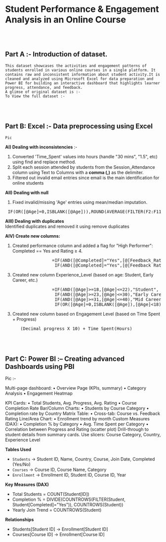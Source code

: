 # Student Performance & Engagement Analysis in an Online Course 
<br><br>
## Part A :- Introduction of dataset.
    
    This dataset showcases the activities and engagement patterns of students enrolled in various online courses in a single platform. It contains raw and inconsistent information about student activity.It is cleaned and analyzed using Microsoft Excel for data preparation and Power BI for building an interactive dashboard that highlights learner progress, attendance, and feedback. 
    A glimse of original dataset is :- 
    To View the full dataset :-
<br><br>

## Part B: Excel :- Data preprocessing using Excel 

    Pic

**AI) Dealing with inconsistencies** :-  
1) Converted 'Time_Spent' values into hours (handle "30 mins", "1.5", etc) using find and replace method.
2) Split each session attended by students from the Session_Attendance column using Text to Columns with a **comma (,)** as the delimiter.
3) Filtered out invalid email entries since email is the main identification for online students 

**AII) Dealing with null**             
1) Fixed invalid/missing 'Age' entries using mean/median imputation.

<pre> IF(OR([@Age]=0,ISBLANK([@Age])),ROUND(AVERAGE(FILTER(F2:F1144,F2:F1144<>0)),0),[@Age]) </pre>

**AIII) Dealing with duplicates**      
    Identified duplicates and removed it using remove duplicates

**AIV)	Create new columns:**	         
1)  Created performance column and added a flag for "High Performer": Completed == Yes and Rating ≥ 4.

  <pre>                  =IF(AND([@Completed]="Yes",[@[Feedback_Rating]]>3),"High Performer",
                   IF(AND([@Completed]="Yes",[@[Feedback_Rating]]<=3),"Low Performer","Not Completed"))         </pre>
                                              
3)  Created new column Experience_Level (based on age: Student, Early Career, etc.)
                                        
   <pre>                  =IF(AND([@Age]>=18,[@Age]<=22),"Student", 
                   IF(AND([@Age]>=23,[@Age]<=30),"Early Career", 
                   IF(AND([@Age]>=31,[@Age]<=40),"Mid Career",  
                   IF(OR([@Age]=0,ISBLANK([@Age]),[@Age]<18),"Unknown","Senior"))))   </pre>

3)  Created new column based on Engagement Level (based on Time Spent + Progress) 

    <pre>   (Decimal progress X 10) + Time Spent(Hours)  </pre>


<br><br>
## Part C: Power BI :– Creating advanced Dashboards using PBI
 
 Pic :-


Multi-page dashboard:
•	Overview Page (KPIs, summary)
•	Category Analysis
•	Engagement Heatmap

KPI Cards:
•	Total Students, Avg. Progress, Avg. Rating
•	Course Completion Rate
Bar/Column Charts:
•	Students by Course Category
•	Completion rate by Country
Matrix Table:
•	Cross-tab: Course vs. Feedback Rating
Line/Area Chart:
•	Enrollment trend by month
 Custom Measures (DAX):
•	Completion % by Category
•	Avg. Time Spent per Category
•	Correlation between Progress and Rating (scatter plot)
Drill-through to student details from summary cards.
Use slicers: Course Category, Country, Experience Level

**Tables Used**
- `Students` → Student ID, Name, Country, Course, Join Date, Completed (Yes/No)
- `Courses` → Course ID, Course Name, Category
- `Enrollment` → Enrollment ID, Student ID, Course ID, Year

**Key Measures (DAX)**
- Total Students = COUNT(Student[ID])
- Completion % = DIVIDE(COUNTROWS(FILTER(Student, Student[Completed]="Yes")), COUNTROWS(Student))
- Yearly Join Trend = COUNTROWS(Student)

**Relationships**
- Students[Student ID] → Enrollment[Student ID]
- Courses[Course ID] → Enrollment[Course ID]

